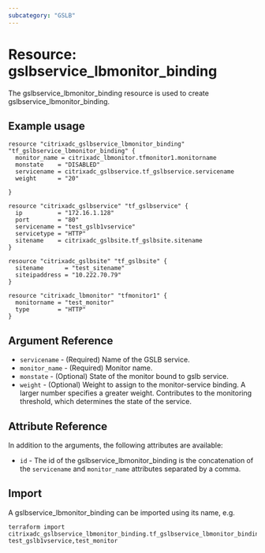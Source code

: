 ```yaml
---
subcategory: "GSLB"
---
```


# Resource: gslbservice_lbmonitor_binding

The gslbservice_lbmonitor_binding resource is used to create gslbservice_lbmonitor_binding.


## Example usage

```hcl
resource "citrixadc_gslbservice_lbmonitor_binding" "tf_gslbservice_lbmonitor_binding" {
  monitor_name = citrixadc_lbmonitor.tfmonitor1.monitorname
  monstate    = "DISABLED"
  servicename = citrixadc_gslbservice.tf_gslbservice.servicename
  weight      = "20"

}

resource "citrixadc_gslbservice" "tf_gslbservice" {
  ip          = "172.16.1.128"
  port        = "80"
  servicename = "test_gslb1vservice"
  servicetype = "HTTP"
  sitename    = citrixadc_gslbsite.tf_gslbsite.sitename
}

resource "citrixadc_gslbsite" "tf_gslbsite" {
  sitename      = "test_sitename"
  siteipaddress = "10.222.70.79"
}

resource "citrixadc_lbmonitor" "tfmonitor1" {
  monitorname = "test_monitor"
  type        = "HTTP"
}
```


## Argument Reference

* `servicename` - (Required) Name of the GSLB service.
* `monitor_name` - (Required) Monitor name.
* `monstate` - (Optional) State of the monitor bound to gslb service.
* `weight` - (Optional) Weight to assign to the monitor-service binding. A larger number specifies a greater weight. Contributes to the monitoring threshold, which determines the state of the service.


## Attribute Reference

In addition to the arguments, the following attributes are available:

* `id` - The id of the gslbservice_lbmonitor_binding is the concatenation of the `servicename` and `monitor_name` attributes separated by a comma.


## Import

A gslbservice_lbmonitor_binding can be imported using its name, e.g.

```shell
terraform import citrixadc_gslbservice_lbmonitor_binding.tf_gslbservice_lbmonitor_binding test_gslb1vservice,test_monitor
```
